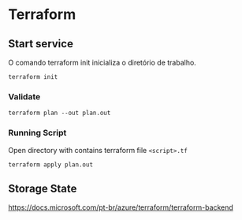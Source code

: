 # Terraform 


## Start service
O comando terraform init inicializa o diretório de trabalho.
```
terraform init
```

### Validate
```
terraform plan --out plan.out
```

### Running Script
Open directory with contains terraform file `<script>.tf`

```
terraform apply plan.out
``` 


## Storage State
https://docs.microsoft.com/pt-br/azure/terraform/terraform-backend
